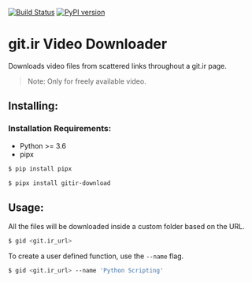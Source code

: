 [![Build Status](https://travis-ci.com/yankeexe/git.ir_downloader.svg?token=56RxdbxQqrF5gpqx5Dyz&branch=master)](https://travis-ci.com/yankeexe/git.ir_downloader) [![PyPI version](https://badge.fury.io/py/gitir-download.svg)](https://badge.fury.io/py/gitir-download)

# git.ir Video Downloader
Downloads video files from scattered links throughout a git.ir page.

> Note: Only for freely available video.


## Installing:

### Installation Requirements:
- Python >= 3.6
- pipx

```bash
$ pip install pipx
```

```bash
$ pipx install gitir-download
```

## Usage:

All the files will be downloaded inside a custom folder based on the URL.

```bash
$ gid <git.ir_url>
```

To create a user defined function, use the `--name` flag.

```bash
$ gid <git.ir_url> --name 'Python Scripting'
```
